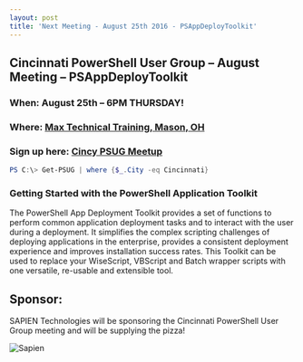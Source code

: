 ```yaml
---
layout: post
title: 'Next Meeting - August 25th 2016 - PSAppDeployToolkit'
---
```


## Cincinnati PowerShell User Group – August Meeting – PSAppDeployToolkit

### When: August 25th – 6PM **THURSDAY!**

### Where: [Max Technical Training, Mason, OH](https://goo.gl/maps/ijBGbvJQR3B2)

### Sign up here: [Cincy PSUG Meetup](http://www.meetup.com/TechLife-Cincinnati/events/233361036/)

```powershell 
PS C:\> Get-PSUG | where {$_.City -eq Cincinnati}
```

### **Getting Started with the PowerShell Application Toolkit**

The PowerShell App Deployment Toolkit provides a set of functions to perform common application deployment tasks and to interact with the user during a deployment. It simplifies the complex scripting challenges of deploying applications in the enterprise, provides a consistent deployment experience and improves installation success rates.
This Toolkit can be used to replace your WiseScript, VBScript and Batch wrapper scripts with one versatile, re-usable and extensible tool.

## Sponsor:

SAPIEN Technologies will be sponsoring the Cincinnati PowerShell User Group meeting and will be supplying the pizza!

![Sapien](http://cincypowershell.org/img/sapien.jpeg)
